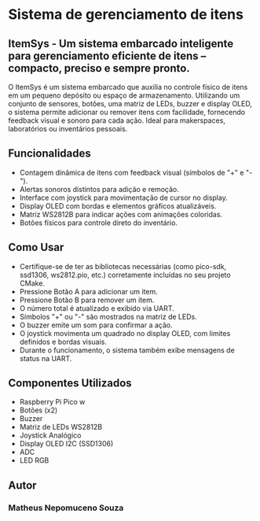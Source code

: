 # Sistema de gerenciamento de itens
## ItemSys - Um sistema embarcado inteligente para gerenciamento eficiente de itens – compacto, preciso e sempre pronto.

O ItemSys é um sistema embarcado que auxilia no controle físico de itens em um pequeno depósito ou espaço de armazenamento. Utilizando um conjunto de sensores, botões, uma matriz de LEDs, buzzer e display OLED, o sistema permite adicionar ou remover itens com facilidade, fornecendo feedback visual e sonoro para cada ação. Ideal para makerspaces, laboratórios ou inventários pessoais.

## Funcionalidades
-  Contagem dinâmica de itens com feedback visual (símbolos de "+" e "-").
-  Alertas sonoros distintos para adição e remoção.
-  Interface com joystick para movimentação de cursor no display.
-  Display OLED com bordas e elementos gráficos atualizáveis.
-  Matriz WS2812B para indicar ações com animações coloridas.
-  Botões físicos para controle direto do inventário.

  ## Como Usar
  -  Certifique-se de ter as bibliotecas necessárias (como pico-sdk, ssd1306, ws2812.pio, etc.) corretamente incluídas no seu projeto CMake.
  -  Pressione Botão A para adicionar um item.
  -  Pressione Botão B para remover um item.
  -  O número total é atualizado e exibido via UART.
  -  Símbolos "+" ou "-" são mostrados na matriz de LEDs.
  -  O buzzer emite um som para confirmar a ação.
  -  O joystick movimenta um quadrado no display OLED, com limites definidos e bordas visuais.
  -  Durante o funcionamento, o sistema também exibe mensagens de status na UART.

 ## Componentes Utilizados
 -  Raspberry Pi Pico w
 -  Botões (x2)
 -  Buzzer
 -  Matriz de LEDs WS2812B
 -  Joystick Analógico
 -  Display OLED I2C (SSD1306)
 -  ADC
 -  LED RGB

   ## Autor
   ### Matheus Nepomuceno Souza
